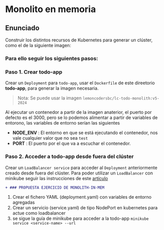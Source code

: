 # Monolito en memoria

## Enunciado

Construir los distintos recursos de Kubernetes para generar un clúster, como el de la siguiente imagen:

### Para ello seguir los siguientes pasos:

### Paso 1. Crear todo-app

Crear un `Deployment` para `todo-app`, usar el `Dockerfile` de este direetorio **todo-app**, para generar la imagen necesaria.

> Nota: Se puede usar la imagen `lemoncodersbc/lc-todo-monolith:v5-2024`

Al ejecutar un contenedor a partir de la imagen anaterior, el puerto por defecto es el 3000, pero se lo podemos alimentar a partir de  variables de entorono, las variables de entorno serían las siguientes

* **NODE_ENV** : El entorno en que se está ejecutando el contenedor, nos vale cualquier valor que no sea `test`
* **PORT** : El puerto por el que va a escuchar el contenedor.

### Paso 2. Acceder a todo-app desde fuera del clúster

Crear un `LoadBalancer service` para acceder al `Deployment` anteriormente creado desde fuera del clúster. Para poder utilizar un `LoadBalancer` con minikube seguir las instrucciones de este [artículo](https://minikube.sigs.k8s.io/docs/handbook/accessing/)

```diff
+ ### PROPUESTA EJERCICIO DE MONOLITH-IN-MEM
```
1. Crear el fichero YAML (deployment.yaml) con variables de entorno agregadas
2. Crear un servicio (service.yaml) de tipo NodePort en kubernetes para actue como loadbalancer
3. se sigue la guía de minikube para acceder a la todo-app `minikube service <service-name> --url`

